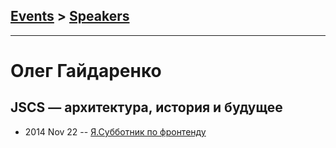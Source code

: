 ## [Events](../README.md) > [Speakers](../speakers.md)
---

# Олег Гайдаренко

## JSCS — архитектура, история и будущее
- 2014 Nov 22 -- [Я.Субботник по фронтенду](https://events.yandex.ru/lib/talks/2591/)    
